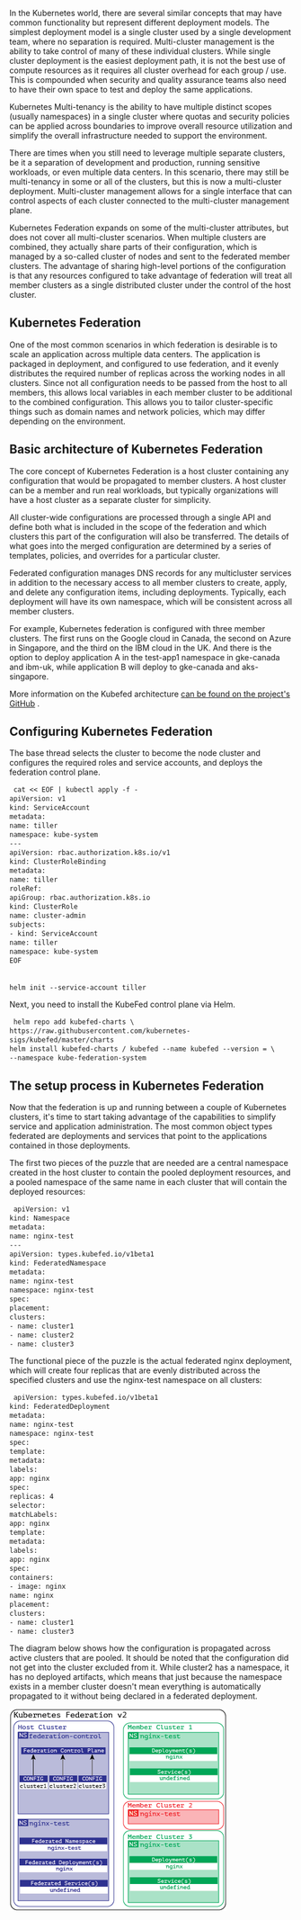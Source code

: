 In the Kubernetes world, there are several similar concepts that may have common functionality but represent different deployment models. The simplest deployment model is a single cluster used by a single development team, where no separation is required. Multi-cluster management is the ability to take control of many of these individual clusters. While single cluster deployment is the easiest deployment path, it is not the best use of compute resources as it requires all cluster overhead for each group / use. This is compounded when security and quality assurance teams also need to have their own space to test and deploy the same applications.

Kubernetes Multi-tenancy is the ability to have multiple distinct scopes (usually namespaces) in a single cluster where quotas and security policies can be applied across boundaries to improve overall resource utilization and simplify the overall infrastructure needed to support the environment.

There are times when you still need to leverage multiple separate clusters, be it a separation of development and production, running sensitive workloads, or even multiple data centers. In this scenario, there may still be multi-tenancy in some or all of the clusters, but this is now a multi-cluster deployment. Multi-cluster management allows for a single interface that can control aspects of each cluster connected to the multi-cluster management plane.

Kubernetes Federation expands on some of the multi-cluster attributes, but does not cover all multi-cluster scenarios. When multiple clusters are combined, they actually share parts of their configuration, which is managed by a so-called cluster of nodes and sent to the federated member clusters. The advantage of sharing high-level portions of the configuration is that any resources configured to take advantage of federation will treat all member clusters as a single distributed cluster under the control of the host cluster.

## Kubernetes Federation

One of the most common scenarios in which federation is desirable is to scale an application across multiple data centers. The application is packaged in deployment, and configured to use federation, and it evenly distributes the required number of replicas across the working nodes in all clusters. Since not all configuration needs to be passed from the host to all members, this allows local variables in each member cluster to be additional to the combined configuration. This allows you to tailor cluster-specific things such as domain names and network policies, which may differ depending on the environment.

## Basic architecture of Kubernetes Federation

The core concept of Kubernetes Federation is a host cluster containing any configuration that would be propagated to member clusters. A host cluster can be a member and run real workloads, but typically organizations will have a host cluster as a separate cluster for simplicity.

All cluster-wide configurations are processed through a single API and define both what is included in the scope of the federation and which clusters this part of the configuration will also be transferred. The details of what goes into the merged configuration are determined by a series of templates, policies, and overrides for a particular cluster.

Federated configuration manages DNS records for any multicluster services in addition to the necessary access to all member clusters to create, apply, and delete any configuration items, including deployments. Typically, each deployment will have its own namespace, which will be consistent across all member clusters.

For example, Kubernetes federation is configured with three member clusters. The first runs on the Google cloud in Canada, the second on Azure in Singapore, and the third on the IBM cloud in the UK. And there is the option to deploy application A in the test-app1 namespace in gke-canada and ibm-uk, while application B will deploy to gke-canada and aks-singapore.

More information on the Kubefed architecture [can be found on the project's GitHub](https://github.com/kubernetes-sigs/kubefed) .

## Configuring Kubernetes Federation

The base thread selects the cluster to become the node cluster and configures the required roles and service accounts, and deploys the federation control plane.

```
 cat << EOF | kubectl apply -f -
apiVersion: v1
kind: ServiceAccount
metadata:
name: tiller
namespace: kube-system
---
apiVersion: rbac.authorization.k8s.io/v1
kind: ClusterRoleBinding
metadata:
name: tiller
roleRef:
apiGroup: rbac.authorization.k8s.io
kind: ClusterRole
name: cluster-admin
subjects:
- kind: ServiceAccount
name: tiller
namespace: kube-system
EOF


helm init --service-account tiller
```

Next, you need to install the KubeFed control plane via Helm.

```
 helm repo add kubefed-charts \
https://raw.githubusercontent.com/kubernetes-sigs/kubefed/master/charts
helm install kubefed-charts / kubefed --name kubefed --version = \
--namespace kube-federation-system
```

## The setup process in Kubernetes Federation

Now that the federation is up and running between a couple of Kubernetes clusters, it's time to start taking advantage of the capabilities to simplify service and application administration. The most common object types federated are deployments and services that point to the applications contained in those deployments.

The first two pieces of the puzzle that are needed are a central namespace created in the host cluster to contain the pooled deployment resources, and a pooled namespace of the same name in each cluster that will contain the deployed resources:

```
 apiVersion: v1
kind: Namespace
metadata:
name: nginx-test
---
apiVersion: types.kubefed.io/v1beta1
kind: FederatedNamespace
metadata:
name: nginx-test
namespace: nginx-test
spec:
placement:
clusters:
- name: cluster1
- name: cluster2
- name: cluster3
```

The functional piece of the puzzle is the actual federated nginx deployment, which will create four replicas that are evenly distributed across the specified clusters and use the nginx-test namespace on all clusters:

```
 apiVersion: types.kubefed.io/v1beta1
kind: FederatedDeployment
metadata:
name: nginx-test
namespace: nginx-test
spec:
template:
metadata:
labels:
app: nginx
spec:
replicas: 4
selector:
matchLabels:
app: nginx
template:
metadata:
labels:
app: nginx
spec:
containers:
- image: nginx
name: nginx
placement:
clusters:
- name: cluster1
- name: cluster3
```

The diagram below shows how the configuration is propagated across active clusters that are pooled. It should be noted that the configuration did not get into the cluster excluded from it. While cluster2 has a namespace, it has no deployed artifacts, which means that just because the namespace exists in a member cluster doesn't mean everything is automatically propagated to it without being declared in a federated deployment.

![](./assets/1598985152790-1598985152790.png)

